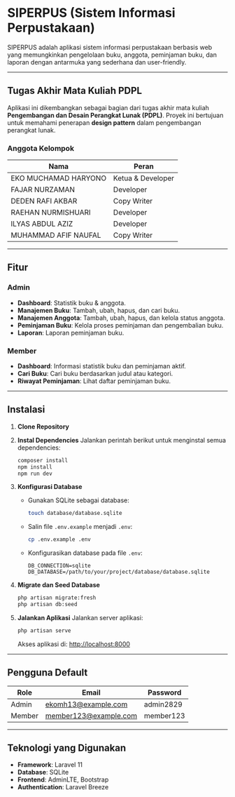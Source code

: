 # SIPERPUS (Sistem Informasi Perpustakaan)

SIPERPUS adalah aplikasi sistem informasi perpustakaan berbasis web yang memungkinkan pengelolaan buku, anggota, peminjaman buku, dan laporan dengan antarmuka yang sederhana dan user-friendly.

---

## Tugas Akhir Mata Kuliah PDPL

Aplikasi ini dikembangkan sebagai bagian dari tugas akhir mata kuliah **Pengembangan dan Desain Perangkat Lunak (PDPL)**. Proyek ini bertujuan untuk memahami penerapan **design pattern** dalam pengembangan perangkat lunak.

### Anggota Kelompok

| **Nama**                | **Peran**         |
|-------------------------|-------------------|
| EKO MUCHAMAD HARYONO    | Ketua  & Developer           |
| FAJAR NURZAMAN          | Developer         |
| DEDEN RAFI AKBAR        | Copy Writer       |
| RAEHAN NURMISHUARI      | Developer         |
| ILYAS ABDUL AZIZ        | Developer         |
| MUHAMMAD AFIF NAUFAL    | Copy Writer       |

---

## Fitur

### **Admin**
- **Dashboard**: Statistik buku & anggota.
- **Manajemen Buku**: Tambah, ubah, hapus, dan cari buku.
- **Manajemen Anggota**: Tambah, ubah, hapus, dan kelola status anggota.
- **Peminjaman Buku**: Kelola proses peminjaman dan pengembalian buku.
- **Laporan**: Laporan peminjaman buku.

### **Member**
- **Dashboard**: Informasi statistik buku dan peminjaman aktif.
- **Cari Buku**: Cari buku berdasarkan judul atau kategori.
- **Riwayat Peminjaman**: Lihat daftar peminjaman buku.

---

## Instalasi

1. **Clone Repository**

2. **Instal Dependencies**
   Jalankan perintah berikut untuk menginstal semua dependencies:
   ```bash
   composer install
   npm install
   npm run dev
   ```

3. **Konfigurasi Database**
   - Gunakan SQLite sebagai database:
     ```bash
     touch database/database.sqlite
     ```
   - Salin file `.env.example` menjadi `.env`:
     ```bash
     cp .env.example .env
     ```
   - Konfigurasikan database pada file `.env`:
     ```env
     DB_CONNECTION=sqlite
     DB_DATABASE=/path/to/your/project/database/database.sqlite
     ```

4. **Migrate dan Seed Database**
   ```bash
   php artisan migrate:fresh
   php artisan db:seed
   ```

5. **Jalankan Aplikasi**
   Jalankan server aplikasi:
   ```bash
   php artisan serve
   ```
   Akses aplikasi di: [http://localhost:8000](http://localhost:8000)

---

## Pengguna Default

| **Role**  | **Email**            | **Password** |
|-----------|----------------------|--------------|
| Admin     | ekomh13@example.com    | admin2829     |
| Member    | member123@example.com   | member123     |

---

## Teknologi yang Digunakan

- **Framework**: Laravel 11
- **Database**: SQLite
- **Frontend**: AdminLTE, Bootstrap
- **Authentication**: Laravel Breeze
